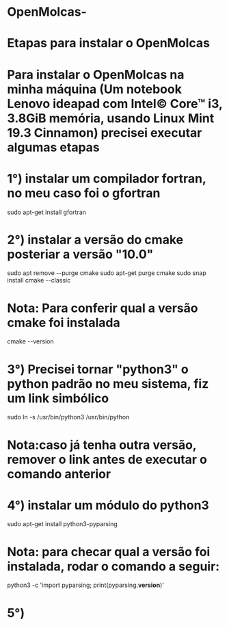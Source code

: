 # OpenMolcas-
# Etapas para instalar o OpenMolcas
# Para instalar o OpenMolcas na minha máquina (Um notebook Lenovo ideapad com Intel© Core™ i3, 3.8GiB memória, usando Linux Mint 19.3 Cinnamon) precisei executar algumas etapas
# 1°) instalar um compilador fortran, no meu caso foi o gfortran
sudo apt-get install gfortran
# 2°) instalar a versão do cmake posteriar a versão "10.0"
sudo apt remove --purge cmake
sudo apt-get purge cmake
sudo snap install cmake --classic
# Nota: Para conferir qual a versão cmake foi instalada
cmake --version
# 3°) Precisei tornar "python3" o python padrão no meu sistema, fiz um link simbólico
sudo ln -s /usr/bin/python3 /usr/bin/python
# Nota:caso já tenha outra versão, remover o link antes de executar o comando anterior
# 4°) instalar um módulo do python3
sudo apt-get install python3-pyparsing
# Nota: para checar qual a versão foi instalada, rodar o comando a seguir:
python3 -c 'import pyparsing; print(pyparsing.__version__)'
# 5°) 
